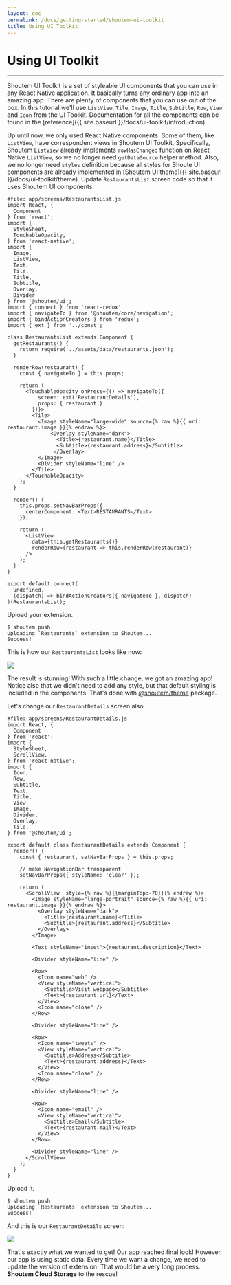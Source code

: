 ```yaml
---
layout: doc
permalink: /docs/getting-started/shoutem-ui-toolkit
title: Using UI Toolkit
---
```


# Using UI Toolkit
<hr />

Shoutem UI Toolkit is a set of styleable UI components that you can use in any React Native application. It basically turns any ordinary app into an amazing app. There are plenty of components that you can use out of the box. In this tutorial we'll use `ListView`, `Tile`, `Image`, `Title`, `Subtitle`, `Row`, `View` and `Icon` from the UI Toolkit. Documentation for all the components can be found in the [reference]({{ site.baseurl }}/docs/ui-toolkit/introduction).

Up until now, we only used React Native components. Some of them, like `ListView`, have correspondent views in Shoutem UI Toolkit. Specifically, Shoutem `ListView` already implements `rowHasChanged` function on React Native `ListView`, so we no longer need `getDataSource` helper method. Also, we no longer need `styles` definition because all styles for Shoute UI components are already implemented in [Shoutem UI theme]({{ site.baseurl }}/docs/ui-toolkit/theme).
Update `RestaurantsList` screen code so that it uses Shoutem UI components.

```JSX{4-7,8-17,36-44,56}
#file: app/screens/RestaurantsList.js
import React, {
  Component
} from 'react';
import {
  StyleSheet,
  TouchableOpacity,
} from 'react-native';
import {
  Image,
  ListView,
  Text,
  Tile,
  Title,
  Subtitle,
  Overlay,
  Divider
} from '@shoutem/ui';
import { connect } from 'react-redux'
import { navigateTo } from '@shoutem/core/navigation';
import { bindActionCreators } from 'redux';
import { ext } from '../const';

class RestaurantsList extends Component {
  getRestaurants() {
    return require('../assets/data/restaurants.json');
  }

  renderRow(restaurant) {
    const { navigateTo } = this.props;

    return (
      <TouchableOpacity onPress={() => navigateTo({
          screen: ext('RestaurantDetails'),
          props: { restaurant }
        })}>
        <Tile>
          <Image styleName="large-wide" source={% raw %}{{ uri: restaurant.image }}{% endraw %}>
              <Overlay styleName="dark">
                <Title>{restaurant.name}</Title>
                <Subtitle>{restaurant.address}</Subtitle>
               </Overlay>
          </Image>
          <Divider styleName="line" />
        </Tile>
      </TouchableOpacity>
    );
  }

  render() {
    this.props.setNavBarProps({
      centerComponent: <Text>RESTAURANTS</Text>
    });

    return (
      <ListView
        data={this.getRestaurants()}
        renderRow={restaurant => this.renderRow(restaurant)}
      />
    );
  }
}

export default connect(
  undefined,
  (dispatch) => bindActionCreators({ navigateTo }, dispatch)
)(RestaurantsList);
```

Upload your extension.

```ShellSession
$ shoutem push
Uploading `Restaurants` extension to Shoutem...
Success!
```

This is how our `RestaurantsList` looks like now:

<p class="image">
<img src='{{ site.baseurl }}/img/getting-started/extension-rich-list.png'/>
</p>

The result is stunning! With such a little change, we got an amazing app! Notice also that we didn't need to add any style, but that default styling is included in the components. That's done with [@shoutem/theme](/docs/coming-soon) package.

Let's change our `RestaurantDetails` screen also.

```JSX{4-7,8-19,25-26,29-72}
#file: app/screens/RestaurantDetails.js
import React, {
  Component
} from 'react';
import {
  StyleSheet,
  ScrollView,
} from 'react-native';
import {
  Icon,
  Row,
  Subtitle,
  Text,
  Title,
  View,
  Image,
  Divider,
  Overlay,
  Tile,
} from '@shoutem/ui';

export default class RestaurantDetails extends Component {
  render() {
    const { restaurant, setNavBarProps } = this.props;
    
    // make NavigationBar transparent
    setNavBarProps({ styleName: 'clear' });

    return (
      <ScrollView  style={% raw %}{{marginTop:-70}}{% endraw %}>
        <Image styleName="large-portrait" source={% raw %}{{ uri: restaurant.image }}{% endraw %}>
          <Overlay styleName="dark">
            <Title>{restaurant.name}</Title>
            <Subtitle>{restaurant.address}</Subtitle>
          </Overlay>
        </Image>

        <Text styleName="inset">{restaurant.description}</Text>

        <Divider styleName="line" />

        <Row>
          <Icon name="web" />
          <View styleName="vertical">
            <Subtitle>Visit webpage</Subtitle>
            <Text>{restaurant.url}</Text>
          </View>
          <Icon name="close" />
        </Row>

        <Divider styleName="line" />

        <Row>
          <Icon name="tweets" />
          <View styleName="vertical">
            <Subtitle>Address</Subtitle>
            <Text>{restaurant.address}</Text>
          </View>
          <Icon name="close" />
        </Row>

        <Divider styleName="line" />

        <Row>
          <Icon name="email" />
          <View styleName="vertical">
            <Subtitle>Email</Subtitle>
            <Text>{restaurant.mail}</Text>
          </View>
        </Row>

        <Divider styleName="line" />
      </ScrollView>
    );
  }
}
```

Upload it.

```ShellSession
$ shoutem push
Uploading `Restaurants` extension to Shoutem...
Success!
```

And this is our `RestaurantDetails` screen:

<p class="image">
<img src='{{ site.baseurl }}/img/getting-started/extension-rich-details.png'/>
</p>

That's exactly what we wanted to get! Our app reached final look! However, our app is using static data. Every time we want a change, we need to update the version of extension. That would be a very long process. **Shoutem Cloud Storage** to the rescue!

